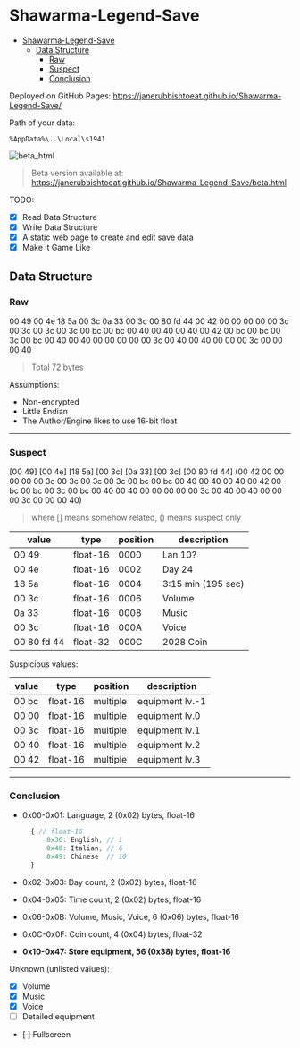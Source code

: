 # Shawarma-Legend-Save

- [Shawarma-Legend-Save](#shawarma-legend-save)
  - [Data Structure](#data-structure)
    - [Raw](#raw)
    - [Suspect](#suspect)
    - [Conclusion](#conclusion)

Deployed on GitHub Pages: <https://janerubbishtoeat.github.io/Shawarma-Legend-Save/>

Path of your data:

```shell
%AppData%\..\Local\s1941
```

![beta_html](image.png)
> Beta version available at:
> <https://janerubbishtoeat.github.io/Shawarma-Legend-Save/beta.html>

TODO:

- [x] Read Data Structure
- [x] Write Data Structure
- [x] A static web page to create and edit save data
- [x] Make it Game Like

## Data Structure

### Raw

00 49 00 4e 18 5a 00 3c 0a 33 00 3c 00 80 fd 44 00 42 00 00 00 00 00 3c 00 3c 00 3c 00 3c 00 bc 00 bc 00 40 00 40 00 40 00 42 00 bc 00 bc 00 3c 00 bc 00 40 00 40 00 00 00 00 00 3c 00 40 00 40 00 00 00 3c 00 00 00 40

> Total 72 bytes

Assumptions:

- Non-encrypted
- Little Endian
- The Author/Engine likes to use 16-bit float

---

### Suspect

[00 49] [00 4e] [18 5a] [00 3c] [0a 33] [00 3c] [00 80 fd 44] (00 42 00 00 00 00 00 3c 00 3c 00 3c 00 3c 00 bc 00 bc 00 40 00 40 00 40 00 42 00 bc 00 bc 00 3c 00 bc 00 40 00 40 00 00 00 00 00 3c 00 40 00 40 00 00 00 3c 00 00 00 40)

> where [] means somehow related, () means suspect only

| value | type | position | description |
| --- | --- | --- | --- |
| 00 49 | float-16 | 0000 | Lan 10? |
| 00 4e | float-16 | 0002 | Day 24 |
| 18 5a | float-16 | 0004 | 3:15 min (195 sec) |
| 00 3c | float-16 | 0006 | Volume |
| 0a 33 | float-16 | 0008 | Music |
| 00 3c | float-16 | 000A | Voice |
| 00 80 fd 44 | float-32 | 000C | 2028 Coin |

Suspicious values:

| value | type | position | description |
| --- | --- | --- | --- |
| 00 bc | float-16 | multiple | equipment lv.-1 |
| 00 00 | float-16 | multiple | equipment lv.0 |
| 00 3c | float-16 | multiple | equipment lv.1 |
| 00 40 | float-16 | multiple | equipment lv.2 |
| 00 42 | float-16 | multiple | equipment lv.3 |

---

### Conclusion

- 0x00-0x01: Language, 2 (0x02) bytes, float-16

  ```js
    { // float-16
        0x3C: English, // 1
        0x46: Italian, // 6
        0x49: Chinese  // 10
    }
  ```

- 0x02-0x03: Day count, 2 (0x02) bytes, float-16
- 0x04-0x05: Time count, 2 (0x02) bytes, float-16
- 0x06-0x0B: Volume, Music, Voice, 6 (0x06) bytes, float-16
- 0x0C-0x0F: Coin count, 4 (0x04) bytes, float-32
- **0x10-0x47: Store equipment, 56 (0x38) bytes, float-16**

Unknown (unlisted values):

- [x] Volume
- [x] Music
- [x] Voice
- [ ] Detailed equipment
- ~~[ ] Fullscreen~~
